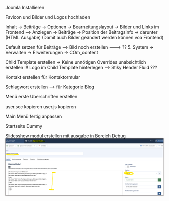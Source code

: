 Joomla Installieren

Favicon und Bilder und Logos hochladen

Inhalt -> Beiträge -> Optionen -> Bearneitungslayout ->  Bilder und Links im Frontend --> Anziegen
                                  -> Beiträge -> Position der Beitragsinfo -> darunter (HTML Ausgabe)
   (Damit auch Bilder geändert werden können voa Frontend)

Default setzen für Beiträge --> Bild noch erstellen
---> ?? 5. System -> Verwalten -> Erweiterungen -> COm_content 

Child Template erstellen -> Keine unnötigen Overrides unabsichtlich erstellen !!!
Logo im Child Template hinterlegen
   --> Stiky Header Fluid ???

Kontakt erstellen für Kontaktormular

Schlagwort erstellen --> für Kategorie Blog 

Menü erste Uberschriften erstellen


user.scc kopieren
user.js  kopieren


Main Menü fertig anpassen 

Startseite Dummy


Slidesshow modul erstellen mit ausgabe in Bereich Debug
![alt text](image.png)